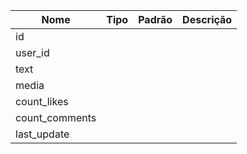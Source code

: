 | Nome | Tipo | Padrão | Descrição |
|------|------|--------|-----------|
| id |  |  |  |
| user_id |  |  |  |
| text |  |  |  |
| media |  |  |  |
| count_likes |  |  |  |
| count_comments |  |  |  |
| last_update |  |  |  |

